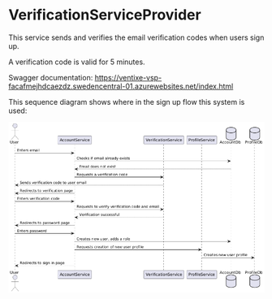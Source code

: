 # VerificationServiceProvider

This service sends and verifies the email verification codes when users sign up. 

A verification code is valid for 5 minutes. 

Swagger documentation: https://ventixe-vsp-facafmejhdcaezdz.swedencentral-01.azurewebsites.net/index.html

This sequence diagram shows where in the sign up flow this system is used:

![Sign up user](./SignUpUser.png)
